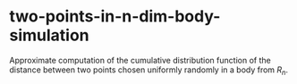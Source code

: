 # two-points-in-n-dim-body-simulation
Approximate computation of the cumulative distribution function of the distance between two points chosen uniformly randomly in a body from $R_n$.
